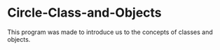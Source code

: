 # Circle-Class-and-Objects
This program was made to introduce us to the concepts of classes and objects.

